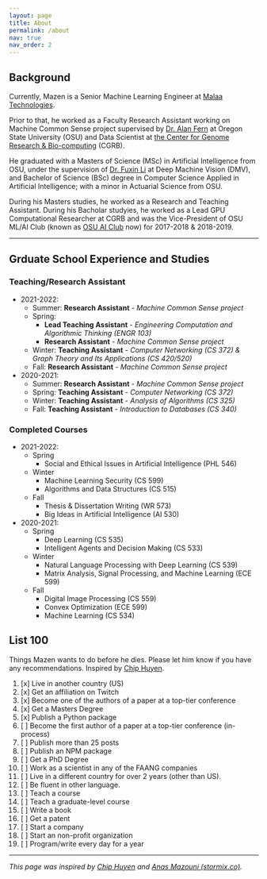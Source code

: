 ```yaml
---
layout: page
title: About
permalink: /about
nav: true
nav_order: 2
---
```


## Background

Currently, Mazen is a Senior Machine Learning Engineer at [Malaa Technologies](https://malaa.tech).

Prior to that, he worked as a Faculty Research Assistant working on Machine Common Sense project supervised by [Dr. Alan Fern](https://eecs.oregonstate.edu/people/fern-alan) at Oregon State University (OSU) and Data Scientist at [the Center for Genome Research & Bio-computing](https://cgrb.oregonstate.edu/) (CGRB).

He graduated with a Masters of Science (MSc) in Artificial Intelligence from OSU, under the supervision of [Dr. Fuxin Li](http://web.engr.oregonstate.edu/~lif/) at Deep Machine Vision (DMV), and Bachelor of Science (BSc) degree in Computer Science Applied in Artificial Intelligence; with a minor in Actuarial Science from OSU.

During his Masters studies, he worked as a Research and Teaching Assistant. During his Bacholar studyies, he worked as a Lead GPU Computational Researcher at CGRB and was the Vice-President of OSU ML/AI Club (known as [OSU AI Club](https://osuai.club) now) for 2017-2018 & 2018-2019.

---

## Grduate School Experience and Studies

### Teaching/Research Assistant
- 2021-2022:
  - Summer: **Research Assistant** - *Machine Common Sense project*
  - Spring:
    - **Lead Teaching Assistant** - *Engineering Computation and Algorithmic Thinking (ENGR 103)*
    - **Research Assistant** - *Machine Common Sense project*
  - Winter: **Teaching Assistant** - *Computer Networking (CS 372) & Graph Theory and Its Applications (CS 420/520)*
  - Fall: **Research Assistant** - *Machine Common Sense project*
- 2020-2021:
  - Summer: **Research Assistant** - *Machine Common Sense project*
  - Spring: **Teaching Assistant** - *Computer Networking (CS 372)*
  - Winter: **Teaching Assistant** - *Analysis of Algorithms (CS 325)*
  - Fall: **Teaching Assistant** - *Introduction to Databases (CS 340)*

### Completed Courses
- 2021-2022:
  - Spring
    - Social and Ethical Issues in Artificial Intelligence (PHL 546)
  - Winter
    - Machine Learning Security (CS 599)
    - Algorithms and Data Structures (CS 515)
  - Fall
    - Thesis & Dissertation Writing (WR 573)
    - Big Ideas in Artificial Intelligence (AI 530)
- 2020-2021:
  - Spring
    - Deep Learning (CS 535)
    - Intelligent Agents and Decision Making (CS 533)
  - Winter
    - Natural Language Processing with Deep Learning (CS 539)
    - Matrix Analysis, Signal Processing, and Machine Learning (ECE 599)
  - Fall
    - Digital Image Processing (CS 559)
    - Convex Optimization (ECE 599)
    - Machine Learning (CS 534)

## List 100

Things Mazen wants to do before he dies. Please let him know if you have any recommendations. Inspired by [Chip Huyen](https://huyenchip.com/).

1. [x] Live in another country (US)
2. [x] Get an affiliation on Twitch
3. [x] Become one of the authors of a paper at a top-tier conference
4. [x] Get a Masters Degree
5. [x] Publish a Python package
6. [ ] Become the first author of a paper at a top-tier conference (in-process)
7. [ ] Publish more than 25 posts
8. [ ] Publish an NPM package
9. [ ] Get a PhD Degree
10.  [ ] Work as a scientist in any of the FAANG companies
11. [ ] Live in a different country for over 2 years (other than US).
12. [ ] Be fluent in other language.
13. [ ] Teach a course
14. [ ] Teach a graduate-level course
15. [ ] Write a book
16. [ ] Get a patent
17. [ ] Start a company
18. [ ] Start an non-profit organization
19. [ ] Program/write every day for a year


---
*This page was inspired by [Chip Huyen](https://huyenchip.com/) and [Anas Mazouni (stormix.co)](https://stormix.co/).*
